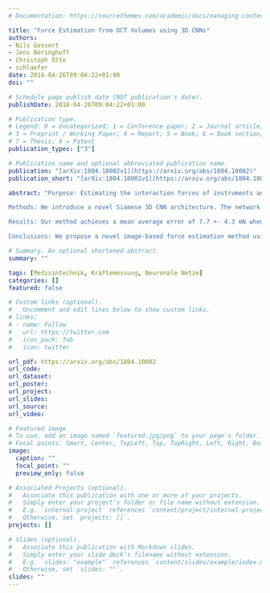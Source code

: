 ```yaml
---
# Documentation: https://sourcethemes.com/academic/docs/managing-content/

title: "Force Estimation from OCT Volumes using 3D CNNs"
authors:
- Nils Gessert
- Jens Beringhoff
- Christoph Otte
- schlaefer
date: 2018-04-26T09:04:22+01:00
doi: ""

# Schedule page publish date (NOT publication's date).
publishDate: 2018-04-26T09:04:22+01:00

# Publication type.
# Legend: 0 = Uncategorized; 1 = Conference paper; 2 = Journal article;
# 3 = Preprint / Working Paper; 4 = Report; 5 = Book; 6 = Book section;
# 7 = Thesis; 8 = Patent
publication_types: ["3"]

# Publication name and optional abbreviated publication name.
publication: "[arXiv:1804.10002v1](https://arxiv.org/abs/1804.10002)"
publication_short: "[arXiv:1804.10002v1](https://arxiv.org/abs/1804.10002)"

abstract: "Purpose: Estimating the interaction forces of instruments and tissue is of interest, particularly to provide haptic feedback during robot assisted minimally invasive interventions. Different approaches based on external and integrated force sensors have been proposed. These are hampered by friction, sensor size, and sterilizability. We investigate a novel approach to estimate the force vector directly from optical coherence tomography image volumes.

Methods: We introduce a novel Siamese 3D CNN architecture. The network takes an undeformed reference volume and a deformed sample volume as an input and outputs the three components of the force vector. We employ a deep residual architecture with bottlenecks for increased efficiency. We compare the Siamese approach to methods using difference volumes and two-dimensional projections. Data was generated using a robotic setup to obtain ground truth force vectors for silicon tissue phantoms as well as porcine tissue.

Results: Our method achieves a mean average error of 7.7 +- 4.3 mN when estimating the force vector. Our novel Siamese 3D CNN architecture outperforms single-path methods that achieve a mean average error of 11.59 +- 6.7 mN. Moreover, the use of volume data leads to significantly higher performance compared to processing only surface information which achieves a mean average error of 24.38 +- 22.0 mN. Based on the tissue dataset, our methods shows good generalization in between different subjects.

Conclusions: We propose a novel image-based force estimation method using optical coherence tomography. We illustrate that capturing the deformation of subsurface structures substantially improves force estimation. Our approach can provide accurate force estimates in surgical setups when using intraoperative optical coherence tomography."

# Summary. An optional shortened abstract.
summary: ""

tags: [Medizintechnik, Kräftemessung, Neuronale Netze]
categories: []
featured: false

# Custom links (optional).
#   Uncomment and edit lines below to show custom links.
# links:
# - name: Follow
#   url: https://twitter.com
#   icon_pack: fab
#   icon: twitter

url_pdf: https://arxiv.org/abs/1804.10002
url_code:
url_dataset:
url_poster:
url_project:
url_slides:
url_source:
url_video:

# Featured image
# To use, add an image named `featured.jpg/png` to your page's folder. 
# Focal points: Smart, Center, TopLeft, Top, TopRight, Left, Right, BottomLeft, Bottom, BottomRight.
image:
  caption: ""
  focal_point: ""
  preview_only: false

# Associated Projects (optional).
#   Associate this publication with one or more of your projects.
#   Simply enter your project's folder or file name without extension.
#   E.g. `internal-project` references `content/project/internal-project/index.md`.
#   Otherwise, set `projects: []`.
projects: []

# Slides (optional).
#   Associate this publication with Markdown slides.
#   Simply enter your slide deck's filename without extension.
#   E.g. `slides: "example"` references `content/slides/example/index.md`.
#   Otherwise, set `slides: ""`.
slides: ""
---
```

